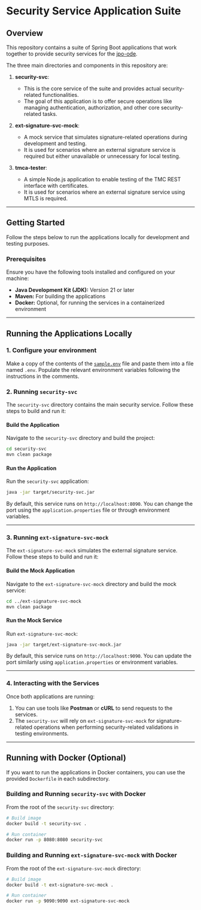 # Security Service Application Suite

## Overview

This repository contains a suite of Spring Boot applications that work together to provide security services
for the [jpo-ode](https://github.com/usdot-jpo-ode/jpo-ode).

The three main directories and components in this repository are:

1. **security-svc**:
    - This is the core service of the suite and provides actual security-related functionalities.
    - The goal of this application is to offer secure operations like managing authentication, authorization, and other
      core security-related tasks.

2. **ext-signature-svc-mock**:
    - A mock service that simulates signature-related operations during development and testing.
    - It is used for scenarios where an external signature service is required but either unavailable or unnecessary for
      local testing.

3. **tmca-tester**:
    - A simple Node.js application to enable testing of the TMC REST interface with certificates.
    - It is used for scenarios where an external signature service using MTLS is required.

---

## Getting Started

Follow the steps below to run the applications locally for development and testing purposes.

### Prerequisites

Ensure you have the following tools installed and configured on your machine:

- **Java Development Kit (JDK):** Version 21 or later
- **Maven:** For building the applications
- **Docker:** Optional, for running the services in a containerized environment

---

## Running the Applications Locally

### 1. **Configure your environment**

Make a copy of the contents of the [`sample.env`](sample.env) file and paste them into a file named `.env`.
Populate the relevant environment variables following the instructions in the comments.

### 2. **Running `security-svc`**

The `security-svc` directory contains the main security service. Follow these steps to build and run it:

#### Build the Application

Navigate to the `security-svc` directory and build the project:

```bash
cd security-svc
mvn clean package
```

#### Run the Application

Run the `security-svc` application:

```bash
java -jar target/security-svc.jar
```

By default, this service runs on `http://localhost:8090`. You can change the port using the `application.properties`
file or through environment variables.

---

### 3. **Running `ext-signature-svc-mock`**

The `ext-signature-svc-mock` simulates the external signature service. Follow these steps to build and run it:

#### Build the Mock Application

Navigate to the `ext-signature-svc-mock` directory and build the mock service:

```bash
cd ../ext-signature-svc-mock
mvn clean package
```

#### Run the Mock Service

Run `ext-signature-svc-mock`:

```bash
java -jar target/ext-signature-svc-mock.jar
```

By default, this service runs on `http://localhost:9090`. You can update the port similarly using
`application.properties` or environment variables.

---

### 4. **Interacting with the Services**

Once both applications are running:

1. You can use tools like **Postman** or **cURL** to send requests to the services.
2. The `security-svc` will rely on `ext-signature-svc-mock` for signature-related operations when performing
   security-related validations in testing environments.

---

## Running with Docker (Optional)

If you want to run the applications in Docker containers, you can use the provided `Dockerfile` in each subdirectory.

### Building and Running `security-svc` with Docker

From the root of the `security-svc` directory:

```bash
# Build image
docker build -t security-svc .

# Run container
docker run -p 8080:8080 security-svc
```

### Building and Running `ext-signature-svc-mock` with Docker

From the root of the `ext-signature-svc-mock` directory:

```bash
# Build image
docker build -t ext-signature-svc-mock .

# Run container
docker run -p 9090:9090 ext-signature-svc-mock
```